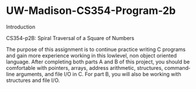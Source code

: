 # UW-Madison-CS354-Program-2b

Introduction

CS354-p2B: Spiral Traversal of a Square of Numbers

The purpose of this assignment is to continue practice writing C programs and gain more experience working in this low­level, non­ object oriented language. After completing both parts A and B of this project, you should be comfortable with pointers, arrays, address arithmetic, structures, command­line arguments, and file I/O in C. For part B, you will also be working with structures and file I/O.
